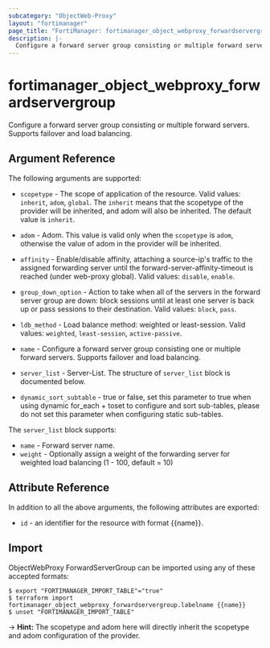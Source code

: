 ```yaml
---
subcategory: "ObjectWeb-Proxy"
layout: "fortimanager"
page_title: "FortiManager: fortimanager_object_webproxy_forwardservergroup"
description: |-
  Configure a forward server group consisting or multiple forward servers. Supports failover and load balancing.
---
```


# fortimanager_object_webproxy_forwardservergroup
Configure a forward server group consisting or multiple forward servers. Supports failover and load balancing.

## Argument Reference


The following arguments are supported:

* `scopetype` - The scope of application of the resource. Valid values: `inherit`, `adom`, `global`. The `inherit` means that the scopetype of the provider will be inherited, and adom will also be inherited. The default value is `inherit`.
* `adom` - Adom. This value is valid only when the `scopetype` is `adom`, otherwise the value of adom in the provider will be inherited.

* `affinity` - Enable/disable affinity, attaching a source-ip's traffic to the assigned forwarding server until the forward-server-affinity-timeout is reached (under web-proxy global). Valid values: `disable`, `enable`.

* `group_down_option` - Action to take when all of the servers in the forward server group are down: block sessions until at least one server is back up or pass sessions to their destination. Valid values: `block`, `pass`.

* `ldb_method` - Load balance method: weighted or least-session. Valid values: `weighted`, `least-session`, `active-passive`.

* `name` - Configure a forward server group consisting one or multiple forward servers. Supports failover and load balancing.
* `server_list` - Server-List. The structure of `server_list` block is documented below.
* `dynamic_sort_subtable` - true or false, set this parameter to true when using dynamic for_each + toset to configure and sort sub-tables, please do not set this parameter when configuring static sub-tables.

The `server_list` block supports:

* `name` - Forward server name.
* `weight` - Optionally assign a weight of the forwarding server for weighted load balancing (1 - 100, default = 10)


## Attribute Reference

In addition to all the above arguments, the following attributes are exported:
* `id` - an identifier for the resource with format {{name}}.

## Import

ObjectWebProxy ForwardServerGroup can be imported using any of these accepted formats:
```
$ export "FORTIMANAGER_IMPORT_TABLE"="true"
$ terraform import fortimanager_object_webproxy_forwardservergroup.labelname {{name}}
$ unset "FORTIMANAGER_IMPORT_TABLE"
```
-> **Hint:** The scopetype and adom here will directly inherit the scopetype and adom configuration of the provider.

